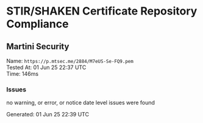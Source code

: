 # STIR/SHAKEN Certificate Repository Compliance

## Martini Security

Name: `https://p.mtsec.me/2884/M7eUS-Se-FQ9.pem`\
Tested At: 01 Jun 25 22:37 UTC\
Time: 146ms

### Issues

no warning, or error, or notice date level issues were found

Generated: 01 Jun 25 22:39 UTC